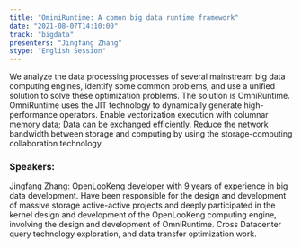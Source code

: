 ```yaml
---
title: "OminiRuntime: A comon big data runtime framework"
date: "2021-08-07T14:10:00" 
track: "bigdata"
presenters: "Jingfang Zhang"
stype: "English Session"
---
```

We analyze the data processing processes of several mainstream big data computing engines, identify some common problems, and use a unified solution to solve these optimization problems. The solution is OmniRuntime. OmniRuntime uses the JIT technology to dynamically generate high-performance operators. Enable vectorization execution with columnar memory data; Data can be exchanged efficiently. Reduce the network bandwidth between storage and computing by using the storage-computing collaboration technology.
 ### Speakers: 
 Jingfang Zhang: OpenLooKeng developer with 9 years of experience in big data development. Have been responsible for the design and development of massive storage active-active projects and deeply participated in the kernel design and development of the OpenLooKeng computing engine, involving the design and development of OmniRuntime. Cross Datacenter query technology exploration, and data transfer optimization work.